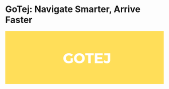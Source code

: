 # GoTej: Navigate Smarter, Arrive Faster

![GoTej](https://github.com/mmahesh09/GoTej/blob/6993d32e50233722eeee8d8eb9066f7647a36ef8/Project%20assets/Credit-Card%20fraud%20detection%20(5).png)

